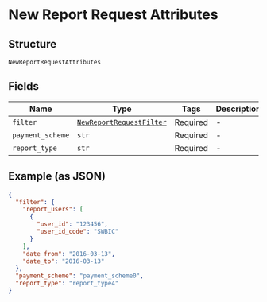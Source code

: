 
# New Report Request Attributes

## Structure

`NewReportRequestAttributes`

## Fields

| Name | Type | Tags | Description |
|  --- | --- | --- | --- |
| `filter` | [`NewReportRequestFilter`](../../doc/models/new-report-request-filter.md) | Required | - |
| `payment_scheme` | `str` | Required | - |
| `report_type` | `str` | Required | - |

## Example (as JSON)

```json
{
  "filter": {
    "report_users": [
      {
        "user_id": "123456",
        "user_id_code": "SWBIC"
      }
    ],
    "date_from": "2016-03-13",
    "date_to": "2016-03-13"
  },
  "payment_scheme": "payment_scheme0",
  "report_type": "report_type4"
}
```


